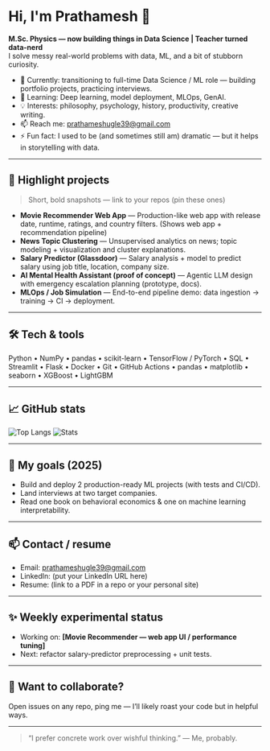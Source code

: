 # Hi, I'm Prathamesh 👋
**M.Sc. Physics — now building things in Data Science | Teacher turned data-nerd**  
I solve messy real-world problems with data, ML, and a bit of stubborn curiosity.

- 🔭 Currently: transitioning to full-time Data Science / ML role — building portfolio projects, practicing interviews.
- 🌱 Learning: Deep learning, model deployment, MLOps, GenAI.
- 💡 Interests: philosophy, psychology, history, productivity, creative writing.
- 📫 Reach me: prathameshugle39@gmail.com
- ⚡ Fun fact: I used to be (and sometimes still am) dramatic — but it helps in storytelling with data.

---

## 🔭 Highlight projects
> Short, bold snapshots — link to your repos (pin these ones)

- **Movie Recommender Web App** — Production-like web app with release date, runtime, ratings, and country filters. (Shows web app + recommendation pipeline)
- **News Topic Clustering** — Unsupervised analytics on news; topic modeling + visualization and cluster explanations.
- **Salary Predictor (Glassdoor)** — Salary analysis + model to predict salary using job title, location, company size.
- **AI Mental Health Assistant (proof of concept)** — Agentic LLM design with emergency escalation planning (prototype, docs).
- **MLOps / Job Simulation** — End-to-end pipeline demo: data ingestion → training → CI → deployment.

---

## 🛠 Tech & tools
Python • NumPy • pandas • scikit-learn • TensorFlow / PyTorch • SQL • Streamlit • Flask • Docker • Git • GitHub Actions • pandas • matplotlib • seaborn • XGBoost • LightGBM

---

## 📈 GitHub stats
![Top Langs](https://github-readme-stats.vercel.app/api/top-langs/?username=Prathamesh172&layout=compact)
![Stats](https://github-readme-stats.vercel.app/api?username=Prathamesh172&show_icons=true&include_all_commits=true&count_private=true)

---

## 🧭 My goals (2025)
- Build and deploy 2 production-ready ML projects (with tests and CI/CD).
- Land interviews at two target companies.
- Read one book on behavioral economics & one on machine learning interpretability.

---

## 📫 Contact / resume
- Email: prathameshugle39@gmail.com  
- LinkedIn: (put your LinkedIn URL here)  
- Resume: (link to a PDF in a repo or your personal site)

---

## ✨ Weekly experimental status
- Working on: **[Movie Recommender — web app UI / performance tuning]**
- Next: refactor salary-predictor preprocessing + unit tests.

---

## 📌 Want to collaborate?
Open issues on any repo, ping me — I’ll likely roast your code but in helpful ways.

---

> “I prefer concrete work over wishful thinking.” — Me, probably.

